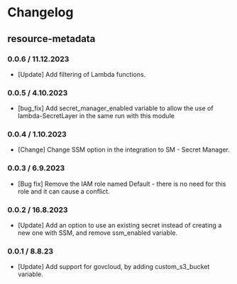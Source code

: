 # Changelog

## resource-metadata

### 0.0.6 / 11.12.2023
* [Update] Add filtering of Lambda functions.

### 0.0.5 / 4.10.2023
* [bug_fix] Add secret_manager_enabled variable to allow the use of lambda-SecretLayer in the same run with this module 

### 0.0.4 / 1.10.2023
* [Change] Change SSM option in the integration to SM - Secret Manager.

### 0.0.3 / 6.9.2023
* [Bug fix] Remove the IAM role named Default - there is no need for this role and it can cause a conflict.

### 0.0.2 / 16.8.2023
* [Update] Add an option to use an existing secret instead of creating a new one with SSM, and remove ssm_enabled variable.

### 0.0.1 / 8.8.23
* [Update] Add support for govcloud, by adding custom_s3_bucket variable.
